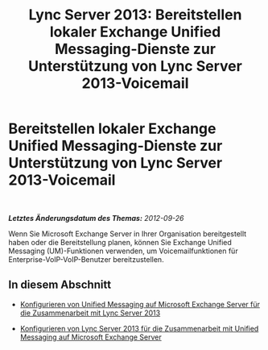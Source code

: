 ﻿---
title: 'Lync Server 2013: Bereitstellen lokaler Exchange Unified Messaging-Dienste zur Unterstützung von Lync Server 2013-Voicemail'
TOCTitle: Bereitstellen lokaler Exchange Unified Messaging-Dienste zur Unterstützung von Lync Server 2013-Voicemail
ms:assetid: 9673bd73-a3a3-425d-870f-04d801c6d0d5
ms:mtpsurl: https://technet.microsoft.com/de-de/library/Gg398768(v=OCS.15)
ms:contentKeyID: 49294817
ms.date: 05/19/2016
mtps_version: v=OCS.15
ms.translationtype: HT
---

# Bereitstellen lokaler Exchange Unified Messaging-Dienste zur Unterstützung von Lync Server 2013-Voicemail

 

_**Letztes Änderungsdatum des Themas:** 2012-09-26_

Wenn Sie Microsoft Exchange Server in Ihrer Organisation bereitgestellt haben oder die Bereitstellung planen, können Sie Exchange Unified Messaging (UM)-Funktionen verwenden, um Voicemailfunktionen für Enterprise-VoIP-VoIP-Benutzer bereitzustellen.

## In diesem Abschnitt

  - [Konfigurieren von Unified Messaging auf Microsoft Exchange Server für die Zusammenarbeit mit Lync Server 2013](lync-server-2013-configuring-unified-messaging-on-microsoft-exchange-server-to-work-with-lync-server.md)

  - [Konfigurieren von Lync Server 2013 für die Zusammenarbeit mit Unified Messaging auf Microsoft Exchange Server](lync-server-2013-configure-lync-server-2013-to-work-with-unified-messaging-on-microsoft-exchange-server.md)

